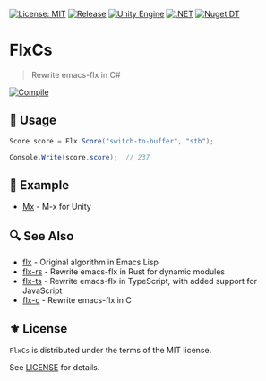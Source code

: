 [![License: MIT](https://img.shields.io/badge/License-MIT-green.svg)](https://opensource.org/licenses/MIT)
[![Release](https://img.shields.io/github/tag/jcs090218/FlxCs.svg?label=release&logo=github)](https://github.com/jcs090218/FlxCs/releases/latest)
[![Unity Engine](https://img.shields.io/badge/unity-2023.1.11f1-black.svg?style=flat&logo=unity)](https://unity3d.com/get-unity/download/archive)
[![.NET](https://img.shields.io/badge/.NET-2.0-blueviolet.svg)](https://learn.microsoft.com/en-us/dotnet/standard/net-standard?tabs=net-standard-1-0)
[![Nuget DT](https://img.shields.io/nuget/dt/FlxCs?logo=nuget&logoColor=49A2E6)](https://www.nuget.org/packages/FlxCs/)

# FlxCs
> Rewrite emacs-flx in C#

[![Compile](https://github.com/jcs090218/FlxCs/actions/workflows/compile.yml/badge.svg)](https://github.com/jcs090218/FlxCs/actions/workflows/compile.yml)

## 🔨 Usage

```cs
Score score = Flx.Score("switch-to-buffer", "stb");

Console.Write(score.score);  // 237
```

## 📂 Example

- [Mx][] - M-x for Unity

## 🔍 See Also

- [flx][] - Original algorithm in Emacs Lisp
- [flx-rs][] - Rewrite emacs-flx in Rust for dynamic modules
- [flx-ts][] - Rewrite emacs-flx in TypeScript, with added support for JavaScript
- [flx-c][] - Rewrite emacs-flx in C

## ⚜️ License

`FlxCs` is distributed under the terms of the MIT license.

See [LICENSE](./LICENSE) for details.


<!-- Links -->

[Mx]: https://github.com/jcs090218/Unity.Mx

[flx]: https://github.com/lewang/flx
[flx-rs]: https://github.com/jcs090218/flx-rs
[FlxCs]: https://github.com/jcs090218/FlxCs
[flx-ts]: https://github.com/jcs090218/flx-ts
[flx-c]: https://github.com/jcs090218/flx-c
